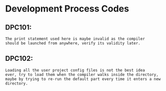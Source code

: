 # Development Process Codes

## DPC101:
    The print statement used here is maybe invalid as the compiler
    should be launched from anywhere, verify its validity later.


## DPC102:
    Loading all the user project config files is not the best idea
    ever, try to load them when the compiler walks inside the directory,
    maybe by trying to re-run the default part every time it enters a new directory.
    